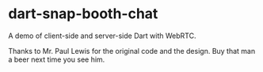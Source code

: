 dart-snap-booth-chat
====================

A demo of client-side and server-side Dart
with WebRTC.

Thanks to Mr. Paul Lewis for the original code
and the design. Buy that man a beer next time
you see him.
